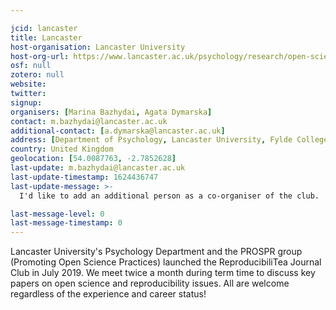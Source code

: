 ```yaml
---

jcid: lancaster
title: Lancaster
host-organisation: Lancaster University
host-org-url: https://www.lancaster.ac.uk/psychology/research/open-science/
osf: null
zotero: null
website: 
twitter: 
signup: 
organisers: [Marina Bazhydai, Agata Dymarska]
contact: m.bazhydai@lancaster.ac.uk
additional-contact: [a.dymarska@lancaster.ac.uk]
address: [Department of Psychology, Lancaster University, Fylde College, Lancaster, LA1 4YW]
country: United Kingdom
geolocation: [54.0087763, -2.7852628]
last-update: m.bazhydai@lancaster.ac.uk
last-update-timestamp: 1624436747
last-update-message: >-
  I'd like to add an additional person as a co-organiser of the club.

last-message-level: 0
last-message-timestamp: 0
---
```


Lancaster University's Psychology Department and the PROSPR group (Promoting Open Science Practices) launched the ReproducibiliTea Journal Club in July 2019. We meet twice a month during term time to discuss key papers on open science and reproducibility issues. All are welcome regardless of the experience and career status!
